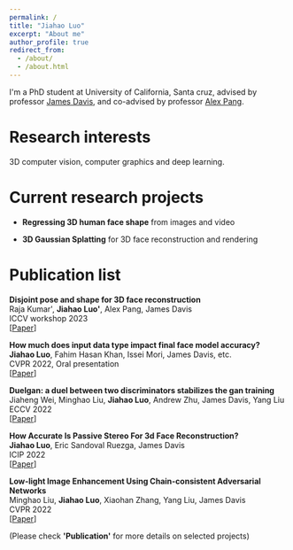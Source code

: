```yaml
---
permalink: /
title: "Jiahao Luo"
excerpt: "About me"
author_profile: true
redirect_from: 
  - /about/
  - /about.html
---
```


I'm a PhD student at University of California, Santa cruz, advised by professor [James Davis](https://users.soe.ucsc.edu/~davis/), and co-advised by professor [Alex Pang](https://users.soe.ucsc.edu/~pang/).

Research interests
======
3D computer vision, computer graphics and deep learning. 

Current research projects
======

* **Regressing 3D human face shape** from images and video <br /> 

* **3D Gaussian Splatting** for 3D face reconstruction and rendering <br /> 

Publication list
======

**Disjoint pose and shape for 3D face reconstruction**  <br /> 
Raja Kumar', **Jiahao Luo'**, Alex Pang, James Davis  <br /> 
ICCV workshop 2023 <br /> 
\[[Paper](https://openaccess.thecvf.com/content/ICCV2023W/AMFG/papers/Kumar_Disjoint_Pose_and_Shape_for_3D_Face_Reconstruction_ICCVW_2023_paper.pdf)\]

**How much does input data type impact final face model accuracy?**  <br /> 
**Jiahao Luo**, Fahim Hasan Khan, Issei Mori, James Davis, etc.  <br /> 
CVPR 2022, Oral presentation <br /> 
\[[Paper](https://openaccess.thecvf.com/content/CVPR2022/papers/Luo_How_Much_Does_Input_Data_Type_Impact_Final_Face_Model_CVPR_2022_paper.pdf)\]

**Duelgan: a duel between two discriminators stabilizes the gan training**  <br /> 
Jiaheng Wei, Minghao Liu, **Jiahao Luo**, Andrew Zhu, James Davis, Yang Liu  <br /> 
ECCV 2022 <br /> 
\[[Paper](https://arxiv.org/pdf/2101.07524.pdf)\]

**How Accurate Is Passive Stereo For 3d Face Reconstruction?**  <br /> 
**Jiahao Luo**, Eric Sandoval Ruezga, James Davis  <br /> 
ICIP 2022 <br /> 
\[[Paper](https://ieeexplore.ieee.org/abstract/document/9898004/)\]

**Low-light Image Enhancement Using Chain-consistent Adversarial Networks**  <br /> 
Minghao Liu, **Jiahao Luo**, Xiaohan Zhang, Yang Liu, James Davis  <br /> 
CVPR 2022 <br /> 
\[[Paper](https://ieeexplore.ieee.org/abstract/document/9956704/)\]

(Please check **'Publication'** for more details on selected projects)



<!-- Getting started
======
1. Register a GitHub account if you don't have one and confirm your e-mail (required!)
1. Fork [this repository](https://github.com/academicpages/academicpages.github.io) by clicking the "fork" button in the top right. 
1. Go to the repository's settings (rightmost item in the tabs that start with "Code", should be below "Unwatch"). Rename the repository "[your GitHub username].github.io", which will also be your website's URL.
1. Set site-wide configuration and create content & metadata (see below -- also see [this set of diffs](http://archive.is/3TPas) showing what files were changed to set up [an example site](https://getorg-testacct.github.io) for a user with the username "getorg-testacct")
1. Upload any files (like PDFs, .zip files, etc.) to the files/ directory. They will appear at https://[your GitHub username].github.io/files/example.pdf.  
1. Check status by going to the repository settings, in the "GitHub pages" section

Site-wide configuration
------
The main configuration file for the site is in the base directory in [_config.yml](https://github.com/academicpages/academicpages.github.io/blob/master/_config.yml), which defines the content in the sidebars and other site-wide features. You will need to replace the default variables with ones about yourself and your site's github repository. The configuration file for the top menu is in [_data/navigation.yml](https://github.com/academicpages/academicpages.github.io/blob/master/_data/navigation.yml). For example, if you don't have a portfolio or blog posts, you can remove those items from that navigation.yml file to remove them from the header. 

Create content & metadata
------
For site content, there is one markdown file for each type of content, which are stored in directories like _publications, _talks, _posts, _teaching, or _pages. For example, each talk is a markdown file in the [_talks directory](https://github.com/academicpages/academicpages.github.io/tree/master/_talks). At the top of each markdown file is structured data in YAML about the talk, which the theme will parse to do lots of cool stuff. The same structured data about a talk is used to generate the list of talks on the [Talks page](https://academicpages.github.io/talks), each [individual page](https://academicpages.github.io/talks/2012-03-01-talk-1) for specific talks, the talks section for the [CV page](https://academicpages.github.io/cv), and the [map of places you've given a talk](https://academicpages.github.io/talkmap.html) (if you run this [python file](https://github.com/academicpages/academicpages.github.io/blob/master/talkmap.py) or [Jupyter notebook](https://github.com/academicpages/academicpages.github.io/blob/master/talkmap.ipynb), which creates the HTML for the map based on the contents of the _talks directory).

**Markdown generator**

I have also created [a set of Jupyter notebooks](https://github.com/academicpages/academicpages.github.io/tree/master/markdown_generator
) that converts a CSV containing structured data about talks or presentations into individual markdown files that will be properly formatted for the academicpages template. The sample CSVs in that directory are the ones I used to create my own personal website at stuartgeiger.com. My usual workflow is that I keep a spreadsheet of my publications and talks, then run the code in these notebooks to generate the markdown files, then commit and push them to the GitHub repository.

How to edit your site's GitHub repository
------
Many people use a git client to create files on their local computer and then push them to GitHub's servers. If you are not familiar with git, you can directly edit these configuration and markdown files directly in the github.com interface. Navigate to a file (like [this one](https://github.com/academicpages/academicpages.github.io/blob/master/_talks/2012-03-01-talk-1.md) and click the pencil icon in the top right of the content preview (to the right of the "Raw | Blame | History" buttons). You can delete a file by clicking the trashcan icon to the right of the pencil icon. You can also create new files or upload files by navigating to a directory and clicking the "Create new file" or "Upload files" buttons. 

Example: editing a markdown file for a talk
![Editing a markdown file for a talk](/images/editing-talk.png)

For more info
------
More info about configuring academicpages can be found in [the guide](https://academicpages.github.io/markdown/). The [guides for the Minimal Mistakes theme](https://mmistakes.github.io/minimal-mistakes/docs/configuration/) (which this theme was forked from) might also be helpful.
 -->